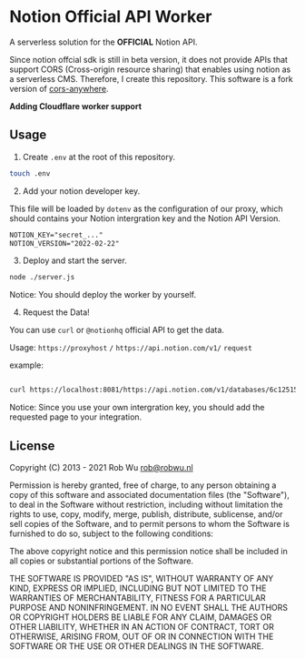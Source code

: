 # Notion Official API Worker

A serverless solution for the **OFFICIAL** Notion API.

Since notion offcial sdk is still in beta version, it does not provide APIs that support CORS (Cross-origin resource sharing) that enables using notion as a serverless CMS. Therefore, I create this repository. This software is a fork version of [cors-anywhere](https://github.com/Rob--W/cors-anywhere).

**Adding Cloudflare worker support**

## Usage

1. Create `.env` at the root of this repository.

```bash
touch .env
```

2. Add your notion developer key.

This file will be loaded by `dotenv` as the configuration of our proxy, which should contains your Notion intergration key and the Notion API Version.

```txt
NOTION_KEY="secret_..."
NOTION_VERSION="2022-02-22"
```

3. Deploy and start the server.

```bash
node ./server.js
```

Notice: You should deploy the worker by yourself.

4. Request the Data!

You can use `curl` or `@notionhq` official API to get the data.

Usage: `https://proxyhost` `/` `https://api.notion.com/v1/` `request`

example:

```bash

curl https://localhost:8081/https://api.notion.com/v1/databases/6c12515ae1d64423839e4540cacf49a5

```

Notice: Since you use your own intergration key, you should add the requested page to your integration.

## License

Copyright (C) 2013 - 2021 Rob Wu <rob@robwu.nl>

Permission is hereby granted, free of charge, to any person obtaining a copy of
this software and associated documentation files (the "Software"), to deal in
the Software without restriction, including without limitation the rights to
use, copy, modify, merge, publish, distribute, sublicense, and/or sell copies
of the Software, and to permit persons to whom the Software is furnished to do
so, subject to the following conditions:

The above copyright notice and this permission notice shall be included in all
copies or substantial portions of the Software.

THE SOFTWARE IS PROVIDED "AS IS", WITHOUT WARRANTY OF ANY KIND, EXPRESS OR
IMPLIED, INCLUDING BUT NOT LIMITED TO THE WARRANTIES OF MERCHANTABILITY,
FITNESS FOR A PARTICULAR PURPOSE AND NONINFRINGEMENT. IN NO EVENT SHALL THE
AUTHORS OR COPYRIGHT HOLDERS BE LIABLE FOR ANY CLAIM, DAMAGES OR OTHER
LIABILITY, WHETHER IN AN ACTION OF CONTRACT, TORT OR OTHERWISE, ARISING FROM,
OUT OF OR IN CONNECTION WITH THE SOFTWARE OR THE USE OR OTHER DEALINGS IN THE
SOFTWARE.
